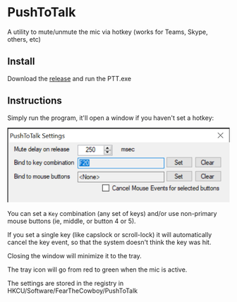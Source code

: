 # PushToTalk
A utility to mute/unmute the mic via hotkey (works for Teams, Skype, others, etc)


## Install
Download the [release](https://github.com/fearthecowboy/PushToTalk/releases/tag/1.0) and run the PTT.exe


## Instructions

Simply run the program, it'll open a window if you haven't set a hotkey:

![screenshot](./docs/screenshot.png)

You can set a `Key` combination (any set of keys) and/or 
use non-primary mouse buttons (ie, middle, or button 4 or 5).

If you set a single key (like capslock or scroll-lock) it will automatically
cancel the key event, so that the system doesn't think the key was hit. 

Closing the window will minimize it to the tray.

The tray icon will go from red to green when the mic is active.

The settings are stored in the registry in HKCU/Software/FearTheCowboy/PushToTalk





